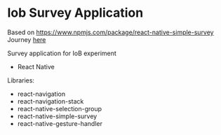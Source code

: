 # Iob Survey Application

Based on https://www.npmjs.com/package/react-native-simple-survey  
Journey [here](https://flinga.fi/s/FJX64Z4)

Survey application for IoB experiment

- React Native

Libraries:
* react-navigation
* react-navigation-stack
* react-native-selection-group
* react-native-simple-survey
* react-native-gesture-handler
